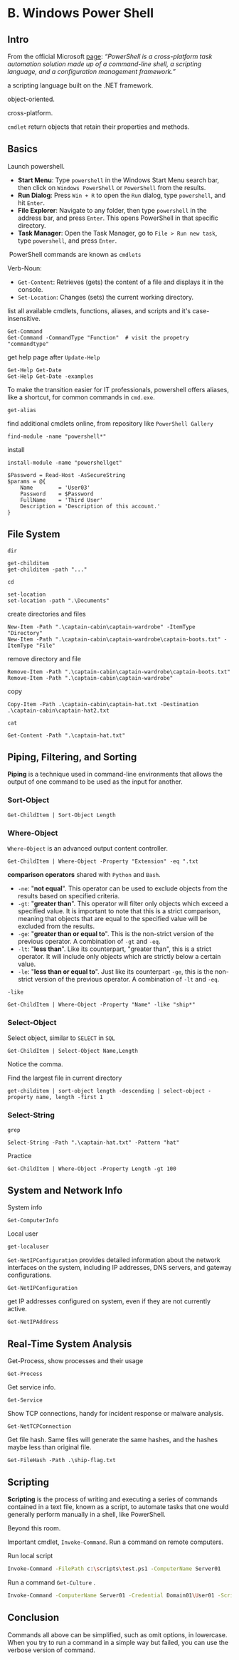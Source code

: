 # B. Windows Power Shell
## Intro

From the official Microsoft [page](https://learn.microsoft.com/en-us/powershell/scripting/overview?view=powershell-7.4): _“PowerShell is a cross-platform task automation solution made up of a command-line shell, a scripting language, and a configuration management framework.”_

a scripting language built on the .NET framework.

object-oriented.

cross-platform.

`cmdlet` return objects that retain their properties and methods.

## Basics

Launch powershell.
- **Start Menu**: Type `powershell` in the Windows Start Menu search bar, then click on `Windows PowerShell` or `PowerShell` from the results.
- **Run Dialog**: Press `Win + R` to open the `Run` dialog, type `powershell`, and hit `Enter`.
- **File Explorer**: Navigate to any folder, then type `powershell` in the address bar, and press `Enter`. This opens PowerShell in that specific directory.
- **Task Manager**: Open the Task Manager, go to `File > Run new task`, type `powershell`, and press `Enter`.

 PowerShell commands are known as `cmdlets`

Verb-Noun:
- `Get-Content`: Retrieves (gets) the content of a file and displays it in the console.
- `Set-Location`: Changes (sets) the current working directory.

list all available cmdlets, functions, aliases, and scripts
and it's case-insensitive.
```
Get-Command
Get-Command -CommandType "Function"  # visit the propetry "commandtype"
```

get help page after `Update-Help`
```
Get-Help Get-Date
Get-Help Get-Date -examples
```

To make the transition easier for IT professionals, powershell offers aliases, like a shortcut, for common commands in `cmd.exe`. 
```
get-alias
```


find additional cmdlets online, from repository like `PowerShell Gallery`
```
find-module -name "powershell*"
```

install
```
install-module -name "powershellget"
```

```
$Password = Read-Host -AsSecureString
$params = @{
	Name        = 'User03'
	Password    = $Password
	FullName    = 'Third User'
	Description = 'Description of this account.'
}
```

## File System

`dir`
```
get-childitem
get-childitem -path "..."
```

`cd`
```
set-location
set-location -path ".\Documents"
```

create directories and files
```
New-Item -Path ".\captain-cabin\captain-wardrobe" -ItemType "Directory"
New-Item -Path ".\captain-cabin\captain-wardrobe\captain-boots.txt" -ItemType "File"
```

remove directory and file
```
Remove-Item -Path ".\captain-cabin\captain-wardrobe\captain-boots.txt"
Remove-Item -Path ".\captain-cabin\captain-wardrobe"
```

copy
```
Copy-Item -Path .\captain-cabin\captain-hat.txt -Destination .\captain-cabin\captain-hat2.txt
```

`cat`
```
Get-Content -Path ".\captain-hat.txt"
```

## Piping, Filtering, and Sorting

**Piping** is a technique used in command-line environments that allows the output of one command to be used as the input for another.
### Sort-Object
```
Get-ChildItem | Sort-Object Length
```
### Where-Object
`Where-Object` is an advanced output content controller.
```
Get-ChildItem | Where-Object -Property "Extension" -eq ".txt
```

**comparison operators** shared with `Python` and `Bash`.
- `-ne`: "**not equal**". This operator can be used to exclude objects from the results based on specified criteria.
- `-gt`: "**greater than**". This operator will filter only objects which exceed a specified value. It is important to note that this is a strict comparison, meaning that objects that are equal to the specified value will be excluded from the results.
- `-ge`: "**greater than or equal to**". This is the non-strict version of the previous operator. A combination of `-gt` and `-eq`.
- `-lt`: "**less than**". Like its counterpart, "greater than", this is a strict operator. It will include only objects which are strictly below a certain value.
- `-le`: "**less than or equal to**". Just like its counterpart `-ge`, this is the non-strict version of the previous operator. A combination of `-lt` and `-eq`.

`-like`
```
Get-ChildItem | Where-Object -Property "Name" -like "ship*"
```
### Select-Object
Select object, similar to `SELECT` in `SQL`
```
Get-ChildItem | Select-Object Name,Length
```
Notice the comma.

Find the largest file in current directory
```
get-childitem | sort-object length -descending | select-object -property name, length -first 1
```

### Select-String

`grep`
```
Select-String -Path ".\captain-hat.txt" -Pattern "hat"
```

Practice
```
Get-ChildItem | Where-Object -Property Length -gt 100
```

## System and Network Info

System info
```
Get-ComputerInfo
```

Local user
```
get-localuser
```

`Get-NetIPConfiguration` provides detailed information about the network interfaces on the system, including IP addresses, DNS servers, and gateway configurations.
```
Get-NetIPConfiguration
```

get IP addresses configured on system, even if they are not currently active.
```
Get-NetIPAddress
```

## Real-Time System Analysis

Get-Process, show processes and their usage
```
Get-Process
```

Get service info.
```
Get-Service
```

Show TCP connections, handy for incident response or malware analysis.
```
Get-NetTCPConnection
```

Get file hash. Same files will generate the same hashes, and the hashes maybe less than original file.
```
Get-FileHash -Path .\ship-flag.txt
```

## Scripting

**Scripting** is the process of writing and executing a series of commands contained in a text file, known as a script, to automate tasks that one would generally perform manually in a shell, like PowerShell.

Beyond this room.

Important cmdlet, `Invoke-Command`.
Run a command on remote computers.

Run local script
```sh
Invoke-Command -FilePath c:\scripts\test.ps1 -ComputerName Server01
```

Run a command `Get-Culture` .
```sh
Invoke-Command -ComputerName Server01 -Credential Domain01\User01 -ScriptBlock { Get-Culture }
```

## Conclusion

Commands all above can be simplified, such as omit options, in lowercase. When you try to run a command in a simple way but failed, you can use the verbose version of command.